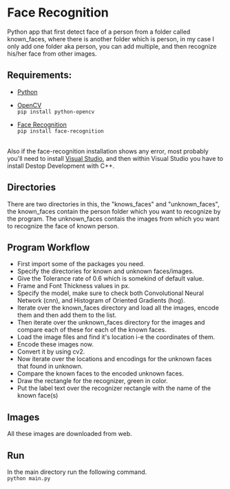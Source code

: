 # Face Recognition
Python app that first detect face of a person from a folder called known_faces, where there is another folder which is person, in my case I only add one folder aka person, you can add multiple, and then recognize his/her face from other images.

## Requirements:
- [Python](https://www.python.org/downloads/)

- [OpenCV](https://www.opencv.org/)
<br />```pip install python-opencv```

- [Face Recognition](https://pypi.org/project/face-recognition/)
<br />```pip install face-recognition```

<br />Also if the face-recognition installation shows any error, most probably you'll need to install [Visual Studio](https://visualstudio.microsoft.com/downloads/), and then within Visual Studio you have to install Destop Development with C++.

## Directories
There are two directories in this, the "knows_faces" and "unknown_faces", the known_faces contain the person folder which you want to recognize by the program.
The unknown_faces contais the images from which you want to recognize the face of known person.

## Program Workflow
- First import some of the packages you need.
- Specify the directories for known and unknown faces/images.
- Give the Tolerance rate of 0.6 which is somekind of default value.
- Frame and Font Thickness values in px.
- Specify the model, make sure to check both Convolutional Neural Network (cnn), and Histogram of Oriented Gradients (hog). 
- Iterate over the known_faces directory and load all the images, encode them and then add them to the list.
- Then iterate over the unknown_faces directory for the images and compare each of these for each of the known faces.
- Load the image files and find it's location i-e the coordinates of them.
- Encode these images now.
- Convert it by using cv2.
- Now iterate over the locations and encodings for the unknown faces that found in unknown.
- Compare the known faces to the encoded unknown faces.
- Draw the rectangle for the recognizer, green in color.
- Put the label text over the recognizer rectangle with the name of the known face(s)

## Images
All these images are downloaded from web.

## Run
In the main directory run the following command.
<br />```python main.py```
